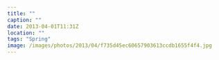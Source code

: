 ```yaml
---
title: ""
caption: ""
date: 2013-04-01T11:31Z
location: ""
tags: "Spring"
image: /images/photos/2013/04/f735d45ec60657903613ccdb1655f4f4.jpg
---
```

